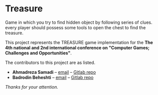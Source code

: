 # Treasure

Game in which you try to find hidden object by following series of clues. every player should possess some tools to open the chest to find the treasure.



This project represents the TREASURE game implementation for the
**The 4th national and 2nd international conference on "Computer Games; Challenges and Opportunities"**.

The contributors to this project are as listed.

* **Ahmadreza Samadi** – [email](mailto:ahmadreza.smdi@gmail.com) – [Gitlab repo](@ahmadreza.smdi)
* **Badrodin Beheshti** – [email](mailto:beheshti.7676@gmail.com) – [Gitlab repo](@)

*Thanks for your attention.*
